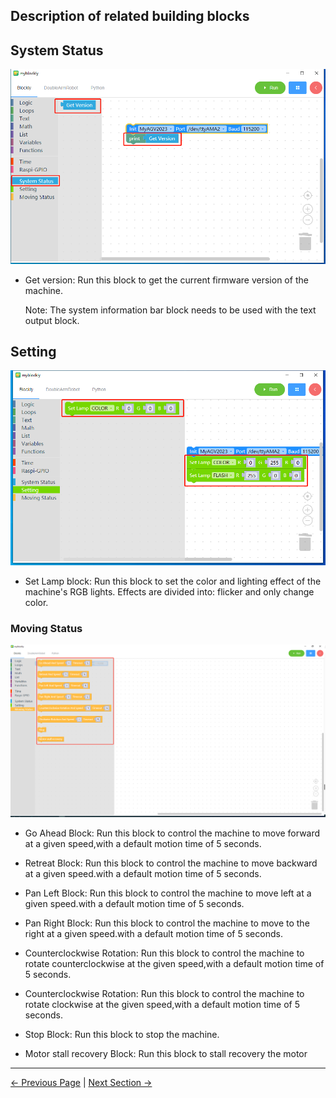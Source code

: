 ## Description of related building blocks



## System Status

  ![](../../../resources/5-BasicApplication/5.2/5.2.1/3.1.png)



- Get version: Run this block to get the current firmware version of the machine.



  Note: The system information bar block needs to be used with the text output block.





## Setting

![](../../../resources/5-BasicApplication/5.2/5.2.1/3.2.png)



- Set Lamp block: Run this block to set the color and lighting effect of the machine's RGB lights. Effects are divided into: flicker and only change color.





### Moving Status

  ![](../../../resources/5-BasicApplication/5.2/5.2.1/3.4.png)



- Go Ahead Block: Run this block to control the machine to move forward at a given speed,with a default motion time of 5 seconds.

- Retreat Block: Run this block to control the machine to move backward at a given speed.with a default motion time of 5 seconds.

- Pan Left Block: Run this block to control the machine to move left at a given speed.with a default motion time of 5 seconds.

- Pan Right Block: Run this block to control the machine to move to the right at a given speed.with a default motion time of 5 seconds.

- Counterclockwise Rotation: Run this block to control the machine to rotate counterclockwise at the given speed,with a default motion time of 5 seconds.

- Counterclockwise Rotation: Run this block to control the machine to rotate clockwise at the given speed,with a default motion time of 5 seconds.

- Stop Block: Run this block to stop the machine.
- Motor stall recovery Block: Run this block to stall recovery the motor

---

 [← Previous Page](./4-Q&A.md) | [Next Section →](../5.2.2-mystudio/README.md)